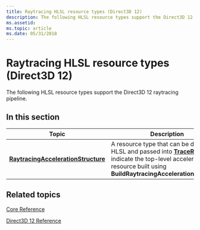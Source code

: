 ```yaml
---
title: Raytracing HLSL resource types (Direct3D 12)
description: The following HLSL resource types support the Direct3D 12 raytracing pipeline.
ms.assetid: 
ms.topic: article
ms.date: 05/31/2018
---
```


# Raytracing HLSL resource types (Direct3D 12)

The following HLSL resource types support the Direct3D 12 raytracing pipeline.

## In this section



| Topic                                                                                                       | Description                                                                                                                                                                                                                                                                                             |
|-------------------------------------------------------------------------------------------------------------|---------------------------------------------------------------------------------------------------------------------------------------------------------------------------------------------------------------------------------------------------------------------------------------------------------|
| [**RaytracingAccelerationStructure**](raytracingaccelerationstructure.md)<br/>                              | A resource type that can be declared in HLSL and passed into [**TraceRay**](traceray-function.md) to indicate the top-level acceleration resource built using **BuildRaytracingAccelerationStructure**.<br/>                                                                                                                                                                                                                                              |




 

## Related topics

<dl> <dt>

[Core Reference](direct3d-12-core-reference.md)
</dt> <dt>

[Direct3D 12 Reference](direct3d-12-reference.md)
</dt> </dl>

 

 





